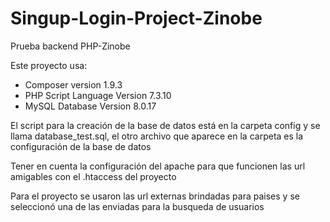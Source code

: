 # Singup-Login-Project-Zinobe
Prueba backend PHP-Zinobe

Este proyecto usa:

* Composer version 1.9.3
* PHP Script Language Version 7.3.10
* MySQL Database Version 8.0.17

El script para la creación de la base de datos está en la carpeta config y se llama database_test.sql, el otro archivo que aparece en la carpeta es la configuración de la base de datos

Tener en cuenta la configuración del apache para que funcionen las url amigables con el .htaccess del proyecto

Para el proyecto se usaron las url externas brindadas para paises y se seleccionó una de las enviadas para la busqueda de usuarios 
